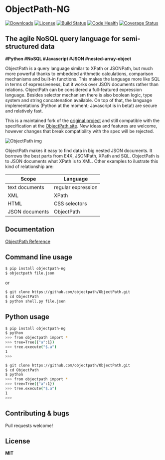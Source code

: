 ObjectPath-NG
==========

[![Downloads](https://img.shields.io/badge/objectpath--ng-downloads-brightgreen.svg)](https://pypi.python.org/pypi/objectpath-ng/)
[![License](https://img.shields.io/badge/license-MIT-blue.svg)](https://pypi.python.org/pypi/objectpath-ng/)
[![Build Status](https://travis-ci.org/objectpath/ObjectPath.svg?branch=master)](https://travis-ci.org/objectpath/ObjectPath)
[![Code Health](https://landscape.io/github/objectpath/ObjectPath/master/landscape.png)](https://landscape.io/github/objectpath/ObjectPath/master)
[![Coverage Status](https://coveralls.io/repos/objectpath/ObjectPath/badge.png?branch=master)](https://coveralls.io/r/objectpath/ObjectPath?branch=master)

The agile NoSQL query language for semi-structured data
-----------------------------------------------

**#Python #NoSQL #Javascript #JSON #nested-array-object**

ObjectPath is a query language similar to XPath or JSONPath, but much more powerful thanks to embedded arithmetic calculations, comparison mechanisms and built-in functions. This makes the language more like SQL in terms of expressiveness, but it works over JSON documents rather than relations. ObjectPath can be considered a full-featured expression language. Besides selector mechanism there is also boolean logic, type system and string concatenation available. On top of that, the language implementations (Python at the moment; Javascript is in beta!) are secure and relatively fast.

This is a maintained fork of the [original project](htttps://github.com/adriank/ObjectPath) and still compatible with the specification at the
[ObjectPath site](http://objectpath.org/). New ideas and features are welcome, however changes that break compatibility with the spec will be
rejected.

![ObjectPath img](http://objectpath.github.io/ObjectPath/img/op-colors.png)

ObjectPath makes it easy to find data in big nested JSON documents. It borrows the best parts from E4X, JSONPath, XPath and SQL. ObjectPath is to JSON documents what XPath is to XML. Other examples to ilustrate this kind of relationship are:

| Scope  | Language |
|---|---|
| text documents  | regular expression  |
| XML  | XPath  |
| HTML  | CSS selectors  |
| JSON documents | ObjectPath |

Documentation
-------------

[ObjectPath Reference](http://objectpath.org/reference.html)

Command line usage
-----

`````sh
$ pip install objectpath-ng
$ objectpath file.json
`````
or
`````sh
$ git clone https://github.com/objectpath/ObjectPath.git
$ cd ObjectPath
$ python shell.py file.json
`````

Python usage
----------------

`````sh
$ pip install objectpath-ng
$ python
>>> from objectpath import *
>>> tree=Tree({"a":1})
>>> tree.execute("$.a")
1
>>>
`````

`````sh
$ git clone https://github.com/objectpath/ObjectPath.git
$ cd ObjectPath
$ python
>>> from objectpath import *
>>> tree=Tree({"a":1})
>>> tree.execute("$.a")
1
>>>
`````

Contributing & bugs
-------------------

Pull requests welcome!


License
-------

**MIT**
